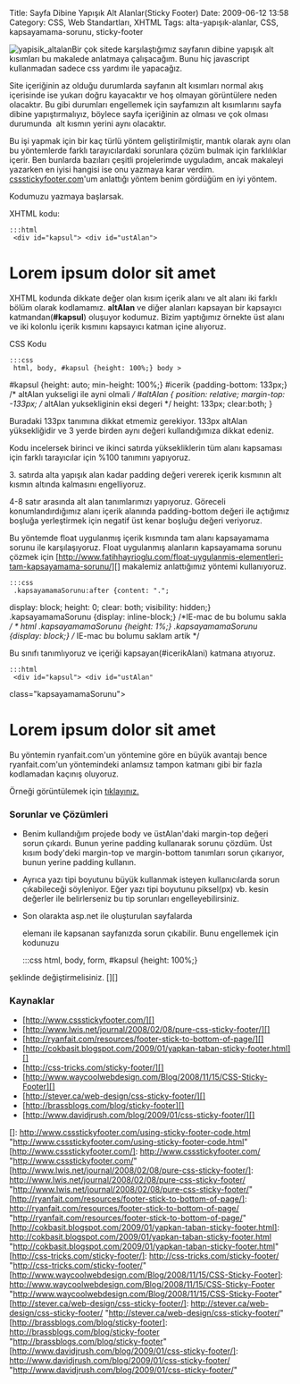 Title: Sayfa Dibine Yapışık Alt Alanlar(Sticky Footer)
Date: 2009-06-12 13:58
Category: CSS, Web Standartları, XHTML
Tags: alta-yapışık-alanlar, CSS, kapsayamama-sorunu, sticky-footer

![yapisik_altalan][]Bir çok sitede karşılaştığımız sayfanın dibine
yapışık alt kısımları bu makalede anlatmaya çalışacağım. Bunu hiç
javascript kullanmadan sadece css yardımı ile yapacağız.

Site içeriğinin az olduğu durumlarda sayfanın alt kısımları normal akış
içerisinde ise yukarı doğru kayacaktır ve hoş olmayan görüntülere neden
olacaktır. Bu gibi durumları engellemek için sayfamızın alt kısımlarını
sayfa dibine yapıştırmalıyız, böylece sayfa içeriğinin az olması ve çok
olması durumunda  alt kısmın yerini aynı olacaktır.

Bu işi yapmak için bir kaç türlü yöntem geliştirilmiştir, mantık olarak
aynı olan bu yöntemlerde farklı tarayıcılardaki sorunlara çözüm bulmak
için farklılıklar içerir. Ben bunlarda bazıları çeşitli projelerimde
uyguladım, ancak makaleyi yazarken en iyisi hangisi ise onu yazmaya
karar verdim. [cssstickyfooter.com][]'um anlattığı yöntem benim gördüğüm
en iyi yöntem.

Kodumuzu yazmaya başlarsak.

XHTML kodu:

	:::html
	 <div id="kapsul"> <div id="ustAlan">
<h1>Lorem ipsum dolor sit amet</h1> </div> <div
id="icerikAlani"> <div id="icerik"> </div> <div
id="icerikSagAlani"> </div> </div> </div> <div id="altAlan">
</div> 

XHTML kodunda dikkate değer olan kısım içerik alanı ve alt alanı iki
farklı bölüm olarak kodlamamız. **altAlan** ve diğer alanları kapsayan
bir kapsayıcı katmandan(**#kapsul**) oluşuyor kodumuz. Bizim yaptığımız
örnekte üst alanı ve iki kolonlu içerik kısmını kapsayıcı katman içine
alıyoruz.

CSS Kodu

	:::css
	 html, body, #kapsul {height: 100%;} body >
#kapsul {height: auto; min-height: 100%;} #icerik {padding-bottom:
133px;} /* altAlan yukseligi ile ayni olmali */ #altAlan { position:
relative; margin-top: -133px; /* altAlan yuksekliginin eksi degeri */
height: 133px; clear:both; } 

Buradaki 133px tanımına dikkat etmemiz gerekiyor. 133px altAlan
yüksekliğidir ve 3 yerde birden aynı değeri kullandığımıza dikkat
edeniz.

Kodu incelersek birinci ve ikinci satırda yüksekliklerin tüm alanı
kapsaması için farklı tarayıcılar için %100 tanımını yapıyoruz.

​3. satırda alta yapışık alan kadar padding değeri vererek içerik
kısmının alt kısmın altında kalmasını engelliyoruz.

4-8 satır arasında alt alan tanımlarımızı yapıyoruz. Göreceli
konumlandırdığımız alanı içerik alanında padding-bottom değeri ile
açtığımız boşluğa yerleştirmek için negatif üst kenar boşluğu değeri
veriyoruz.

Bu yöntemde float uygulanmış içerik kısmında tam alanı kapsayamama
sorunu ile karşılaşıyoruz. Float uygulanmış alanların kapsayamama sorunu
çözmek için
[http://www.fatihhayrioglu.com/float-uygulanmis-elementleri-tam-kapsayamama-sorunu/][]
makalemiz anlattığımız yöntemi kullanıyoruz.

	:::css
	 .kapsayamamaSorunu:after {content: ".";
display: block; height: 0; clear: both; visibility: hidden;}
.kapsayamamaSorunu {display: inline-block;} /*IE-mac de bu bolumu sakla
 */ * html .kapsayamamaSorunu {height: 1%;} .kapsayamamaSorunu
{display: block;} /* IE-mac bu bolumu saklam artik */ 

Bu sınıfı tanımlıyoruz ve içeriği kapsayan(#icerikAlani) katmana
atıyoruz.

	:::html
	 <div id="kapsul"> <div id="ustAlan"
class="kapsayamamaSorunu"> <h1>Lorem ipsum dolor sit amet</h1>
</div> <div id="icerikAlani" class="kapsayamamaSorunu"> <div
id="icerik"> </div> <div id="icerikSagAlani"> </div> </div>
</div> <div id="altAlan"> </div> 

Bu yöntemin ryanfait.com'un yöntemine göre en büyük avantajı bence
ryanfait.com'un yöntemindeki anlamsız tampon katmanı gibi bir fazla
kodlamadan kaçınış oluyoruz.

Örneği görüntülemek için [tıklayınız.][]

### Sorunlar ve Çözümleri

- Benim kullandığım projede body ve üstAlan'daki margin-top değeri sorun
çıkardı. Bunun yerine padding kullanarak sorunu çözdüm. Üst kısım
body'deki margin-top ve margin-bottom tanımları sorun çıkarıyor, bunun
yerine padding kullanın.

- Ayrıca yazı tipi boyutunu büyük kullanmak isteyen kullanıcılarda sorun
çıkabileceği söyleniyor. Eğer yazı tipi boyutunu piksel(px) vb. kesin
değerler ile belirlerseniz bu tip sorunları engelleyebilirsiniz.

- Son olarakta asp.net ile oluşturulan sayfalarda <form> elemanı ile
kapsanan sayfanızda sorun çıkabilir. Bunu engellemek için kodunuzu

	:::css
	 html, body, form, #kapsul {height: 100%;}


şeklinde değiştirmelisiniz. [][]

### Kaynaklar

-   [http://www.cssstickyfooter.com/][]
-   [http://www.lwis.net/journal/2008/02/08/pure-css-sticky-footer/][]
-   [http://ryanfait.com/resources/footer-stick-to-bottom-of-page/][]  
-   [http://cokbasit.blogspot.com/2009/01/yapkan-taban-sticky-footer.html][]
-   [http://css-tricks.com/sticky-footer/][]
-   [http://www.waycoolwebdesign.com/Blog/2008/11/15/CSS-Sticky-Footer][]
-   [http://stever.ca/web-design/css-sticky-footer/][]
-   [http://brassblogs.com/blog/sticky-footer][]
-   [http://www.davidjrush.com/blog/2009/01/css-sticky-footer/][]

</p>

  [yapisik_altalan]: /images/yapisik_altalan.gif
    "yapisik_altalan"
  [cssstickyfooter.com]: http://www.cssstickyfooter.com
    "cssstickyfooter.com"
  [http://www.fatihhayrioglu.com/float-uygulanmis-elementleri-tam-kapsayamama-sorunu/]: http://www.fatihhayrioglu.com/float-uygulanmis-elementleri-tam-kapsayamama-sorunu/
    "http://www.fatihhayrioglu.com/float-uygulanmis-elementleri-tam-kapsayamama-sorunu/"
  [tıklayınız.]: /dokumanlar/sayfa_dibine_yapisik.html
  []: http://www.cssstickyfooter.com/using-sticky-footer-code.html
    "http://www.cssstickyfooter.com/using-sticky-footer-code.html"
  [http://www.cssstickyfooter.com/]: http://www.cssstickyfooter.com/
    "http://www.cssstickyfooter.com/"
  [http://www.lwis.net/journal/2008/02/08/pure-css-sticky-footer/]: http://www.lwis.net/journal/2008/02/08/pure-css-sticky-footer/
    "http://www.lwis.net/journal/2008/02/08/pure-css-sticky-footer/"
  [http://ryanfait.com/resources/footer-stick-to-bottom-of-page/]: http://ryanfait.com/resources/footer-stick-to-bottom-of-page/
    "http://ryanfait.com/resources/footer-stick-to-bottom-of-page/"
  [http://cokbasit.blogspot.com/2009/01/yapkan-taban-sticky-footer.html]: http://cokbasit.blogspot.com/2009/01/yapkan-taban-sticky-footer.html
    "http://cokbasit.blogspot.com/2009/01/yapkan-taban-sticky-footer.html"
  [http://css-tricks.com/sticky-footer/]: http://css-tricks.com/sticky-footer/
    "http://css-tricks.com/sticky-footer/"
  [http://www.waycoolwebdesign.com/Blog/2008/11/15/CSS-Sticky-Footer]: http://www.waycoolwebdesign.com/Blog/2008/11/15/CSS-Sticky-Footer
    "http://www.waycoolwebdesign.com/Blog/2008/11/15/CSS-Sticky-Footer"
  [http://stever.ca/web-design/css-sticky-footer/]: http://stever.ca/web-design/css-sticky-footer/
    "http://stever.ca/web-design/css-sticky-footer/"
  [http://brassblogs.com/blog/sticky-footer]: http://brassblogs.com/blog/sticky-footer
    "http://brassblogs.com/blog/sticky-footer"
  [http://www.davidjrush.com/blog/2009/01/css-sticky-footer/]: http://www.davidjrush.com/blog/2009/01/css-sticky-footer/
    "http://www.davidjrush.com/blog/2009/01/css-sticky-footer/"

